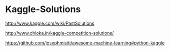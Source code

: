 # Kaggle-Solutions

http://www.kaggle.com/wiki/PastSolutions

http://www.chioka.in/kaggle-competition-solutions/

https://github.com/josephmisiti/awesome-machine-learning#python-kaggle
